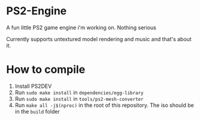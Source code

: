 # PS2-Engine
A fun little PS2 game engine i'm working on. Nothing serious

Currently supports untextured model rendering and music and that's about it.

# How to compile
1. Install PS2DEV
2. Run `sudo make install` in `dependencies/egg-library`
3. Run `sudo make install` in `tools/ps2-mesh-converter`
4. Run `make all -j$(nproc)` in the root of this repository. The iso should be in the `build` folder
